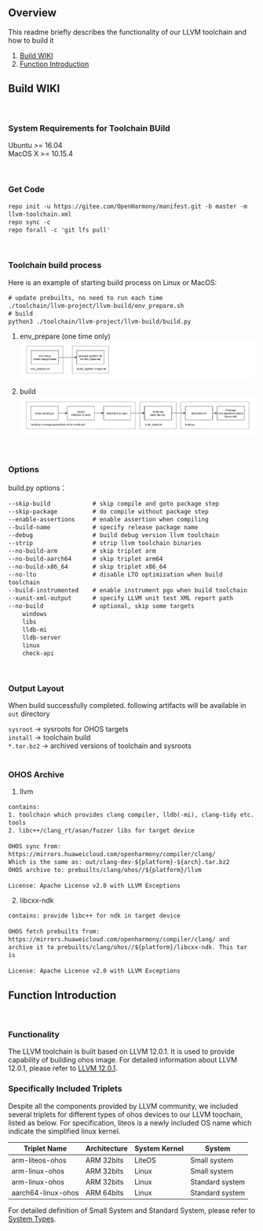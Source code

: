 ## Overview

This readme briefly describes the functionality of our LLVM toolchain and how to build it

1. [Build WIKI](#build_wiki)
2. [Function Introduction](#function_introduction)

<a name="build_wiki"></a>
## Build WIKI
</br>

### System Requirements for Toolchain BUild

Ubuntu >= 16.04  
MacOS X >= 10.15.4  

</br>

### Get Code
```
repo init -u https://gitee.com/OpenHarmony/manifest.git -b master -m llvm-toolchain.xml
repo sync -c 
repo forall -c 'git lfs pull'
```
</br>

### Toolchain build process

Here is an example of starting build process on Linux or MacOS:
```
# update prebuilts, no need to run each time
./toolchain/llvm-project/llvm-build/env_prepare.sh
# build
python3 ./toolchain/llvm-project/llvm-build/build.py
```

1. env_prepare (one time only)
![输入图片说明](../data/one_time_setup.png)

2. build
![输入图片说明](../data/llvm_build.png)

</br>

### Options

build.py options：

```
--skip-build			# skip compile and goto package step
--skip-package			# do compile without package step
--enable-assertions		# enable assertion when compiling
--build-name 			# specify release package name
--debug					# build debug version llvm toolchain
--strip					# strip llvm toolchain binaries
--no-build-arm			# skip triplet arm
--no-build-aarch64  	# skip triplet arm64
--no-build-x86_64 		# skip triplet x86_64
--no-lto  				# disable LTO optimization when build toolchain
--build-instrumented	# enable instrument pgo when build toolchain
--xunit-xml-output 		# specify LLVM unit test XML report path
--no-build              # optional, skip some targets
    windows
    libs
    lldb-mi
    lldb-server
    linux 
    check-api
```
</br>

### Output Layout

When build successfully completed. following artifacts will be available in `out` directory

`sysroot` -> sysroots for OHOS targets  
`install` -> toolchain build  
`*.tar.bz2` -> archived versions of toolchain and sysroots  
</br>

### OHOS Archive

1. llvm
```
contains: 
1. toolchain which provides clang compiler, lldb(-mi), clang-tidy etc. tools
2. libc++/clang_rt/asan/fuzzer libs for target device

OHOS sync from: https://mirrors.huaweicloud.com/openharmony/compiler/clang/
Which is the same as: out/clang-dev-${platform}-${arch}.tar.bz2
OHOS archive to: prebuilts/clang/ohos//${platform}/llvm

License: Apache License v2.0 with LLVM Exceptions
```

2. libcxx-ndk
```
contains: provide libc++ for ndk in target device

OHOS fetch prebuilts from: https://mirrors.huaweicloud.com/openharmony/compiler/clang/ and archive it to prebuilts/clang/ohos//${platform}/libcxx-ndk. This tar is 

License: Apache License v2.0 with LLVM Exceptions
```

<a name="function_introduction"></a>
## Function Introduction
</br>

### Functionality

The LLVM toolchain is built based on LLVM 12.0.1. It is used to provide capability of building ohos image. For detailed information about LLVM 12.0.1, please refer to [LLVM 12.0.1](https://lists.llvm.org/pipermail/llvm-announce/2021-July/000093.html).
</br>

### Specifically Included Triplets

Despite all the components provided by LLVM community, we included several triplets for different types of ohos devices to our LLVM toochain, listed as below. For specification, liteos is a newly included OS name which indicate the simplified linux kernel.

| Triplet Name           | Architecture | System Kernel | System          |
| ---------------------- | ------------ | ------------- | --------------- |
| arm-liteos-ohos        | ARM 32bits   | LiteOS        | Small system    |
| arm-linux-ohos         | ARM 32bits   | Linux         | Small system    |
| arm-linux-ohos         | ARM 32bits   | Linux         | Standard system |
| aarch64-linux-ohos     | ARM 64bits   | Linux         | Standard system |

For detailed definition of Small System and Standard System, please refer to [System Types](https://gitee.com/openharmony/docs/blob/master/en/device-dev/Readme-EN.md).

